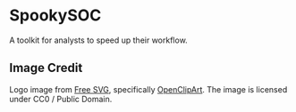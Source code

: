 # SpookySOC
A toolkit for analysts to speed up their workflow.

## Image Credit
Logo image from [Free SVG](https://freesvg.org/ghost-mask-vector-image), specifically [OpenClipArt](https://freesvg.org/by/OpenClipart).
The image is licensed under CC0 / Public Domain.
